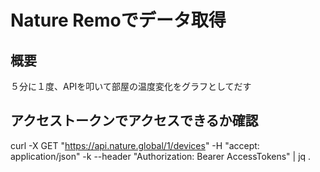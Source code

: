 # Nature Remoでデータ取得

## 概要
５分に１度、APIを叩いて部屋の温度変化をグラフとしてだす

## アクセストークンでアクセスできるか確認
curl -X GET "https://api.nature.global/1/devices" -H "accept: application/json" -k --header "Authorization: Bearer AccessTokens" | jq .


